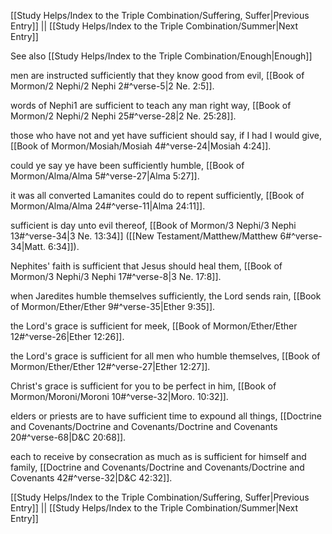 [[Study Helps/Index to the Triple Combination/Suffering, Suffer|Previous Entry]]  ||  [[Study Helps/Index to the Triple Combination/Summer|Next Entry]]

 See also [[Study Helps/Index to the Triple Combination/Enough|Enough]]

 men are instructed sufficiently that they know good from evil, [[Book of Mormon/2 Nephi/2 Nephi 2#^verse-5|2 Ne. 2:5]].

 words of Nephi1 are sufficient to teach any man right way, [[Book of Mormon/2 Nephi/2 Nephi 25#^verse-28|2 Ne. 25:28]].

 those who have not and yet have sufficient should say, if I had I would give, [[Book of Mormon/Mosiah/Mosiah 4#^verse-24|Mosiah 4:24]].

 could ye say ye have been sufficiently humble, [[Book of Mormon/Alma/Alma 5#^verse-27|Alma 5:27]].

 it was all converted Lamanites could do to repent sufficiently, [[Book of Mormon/Alma/Alma 24#^verse-11|Alma 24:11]].

 sufficient is day unto evil thereof, [[Book of Mormon/3 Nephi/3 Nephi 13#^verse-34|3 Ne. 13:34]] ([[New Testament/Matthew/Matthew 6#^verse-34|Matt. 6:34]]).

 Nephites' faith is sufficient that Jesus should heal them, [[Book of Mormon/3 Nephi/3 Nephi 17#^verse-8|3 Ne. 17:8]].

 when Jaredites humble themselves sufficiently, the Lord sends rain, [[Book of Mormon/Ether/Ether 9#^verse-35|Ether 9:35]].

 the Lord's grace is sufficient for meek, [[Book of Mormon/Ether/Ether 12#^verse-26|Ether 12:26]].

 the Lord's grace is sufficient for all men who humble themselves, [[Book of Mormon/Ether/Ether 12#^verse-27|Ether 12:27]].

 Christ's grace is sufficient for you to be perfect in him, [[Book of Mormon/Moroni/Moroni 10#^verse-32|Moro. 10:32]].

 elders or priests are to have sufficient time to expound all things, [[Doctrine and Covenants/Doctrine and Covenants/Doctrine and Covenants 20#^verse-68|D&C 20:68]].

 each to receive by consecration as much as is sufficient for himself and family, [[Doctrine and Covenants/Doctrine and Covenants/Doctrine and Covenants 42#^verse-32|D&C 42:32]].

[[Study Helps/Index to the Triple Combination/Suffering, Suffer|Previous Entry]]  ||  [[Study Helps/Index to the Triple Combination/Summer|Next Entry]]